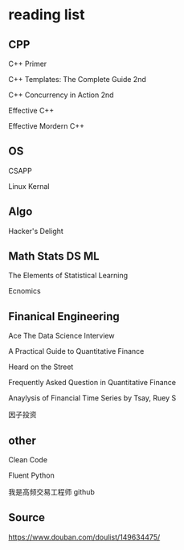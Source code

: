 # reading list

## CPP

C++ Primer

C++ Templates: The Complete Guide 2nd

C++ Concurrency in Action 2nd

Effective C++

Effective Mordern C++

## OS

CSAPP

Linux Kernal

## Algo

Hacker's Delight

## Math Stats DS ML 

The Elements of Statistical Learning

Ecnomics

## Finanical Engineering

Ace The Data Science Interview

A Practical Guide to Quantitative Finance

Heard on the Street

Frequently Asked Question in Quantitative Finance

Anaylysis of Financial Time Series by Tsay, Ruey S

因子投资

## other

Clean Code

Fluent Python

我是高频交易工程师 github

## Source

https://www.douban.com/doulist/149634475/

